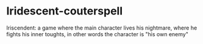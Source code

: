 # Iridescent-couterspell
Iriscendent: a game where the main character lives his nightmare, where he fights his inner toughts, in other words the character is "his own enemy"
